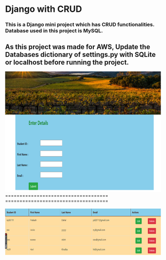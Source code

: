 # Django with CRUD

### This is a Django mini project which has CRUD functionalities. Database used in this project is MySQL.

## As this project was made for AWS, Update the Databases dictionary of settings.py with SQLite or localhost before running the project.

<img src="https://github.com/PDahal2871/DjangoCRUD/blob/master/Screenshot%20(175).png" width=750px height=390px>
====================================
====================================
<br>
<br>
<img src="https://github.com/PDahal2871/DjangoCRUD/blob/master/Screenshot%20(176).png" width=750px height=150px>
